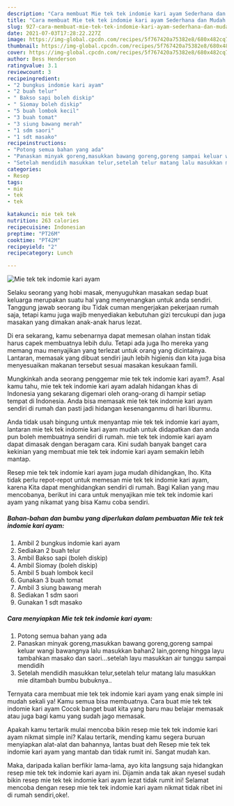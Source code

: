 ```yaml
---
description: "Cara membuat Mie tek tek indomie kari ayam Sederhana dan Mudah Dibuat"
title: "Cara membuat Mie tek tek indomie kari ayam Sederhana dan Mudah Dibuat"
slug: 927-cara-membuat-mie-tek-tek-indomie-kari-ayam-sederhana-dan-mudah-dibuat
date: 2021-07-03T17:28:22.227Z
image: https://img-global.cpcdn.com/recipes/5f767420a75382e8/680x482cq70/mie-tek-tek-indomie-kari-ayam-foto-resep-utama.jpg
thumbnail: https://img-global.cpcdn.com/recipes/5f767420a75382e8/680x482cq70/mie-tek-tek-indomie-kari-ayam-foto-resep-utama.jpg
cover: https://img-global.cpcdn.com/recipes/5f767420a75382e8/680x482cq70/mie-tek-tek-indomie-kari-ayam-foto-resep-utama.jpg
author: Bess Henderson
ratingvalue: 3.1
reviewcount: 3
recipeingredient:
- "2 bungkus indomie kari ayam"
- "2 buah telur"
- " Bakso sapi boleh diskip"
- " Siomay boleh diskip"
- "5 buah lombok kecil"
- "3 buah tomat"
- "3 siung bawang merah"
- "1 sdm saori"
- "1 sdt masako"
recipeinstructions:
- "Potong semua bahan yang ada"
- "Panaskan minyak goreng,masukkan bawang goreng,goreng sampai keluar wangi bawangnya lalu masukkan bahan2 lain,goreng hingga layu tambahkan masako dan saori...setelah layu masukkan air tunggu sampai mendidih"
- "Setelah mendidih masukkan telur,setelah telur matang lalu masukkan mie ditambah bumbu bubuknya.."
categories:
- Resep
tags:
- mie
- tek
- tek

katakunci: mie tek tek 
nutrition: 263 calories
recipecuisine: Indonesian
preptime: "PT26M"
cooktime: "PT42M"
recipeyield: "2"
recipecategory: Lunch

---
```



![Mie tek tek indomie kari ayam](https://img-global.cpcdn.com/recipes/5f767420a75382e8/680x482cq70/mie-tek-tek-indomie-kari-ayam-foto-resep-utama.jpg)

Selaku seorang yang hobi masak, menyuguhkan masakan sedap buat keluarga merupakan suatu hal yang menyenangkan untuk anda sendiri. Tanggung jawab seorang ibu Tidak cuman mengerjakan pekerjaan rumah saja, tetapi kamu juga wajib menyediakan kebutuhan gizi tercukupi dan juga masakan yang dimakan anak-anak harus lezat.

Di era  sekarang, kamu sebenarnya dapat memesan olahan instan tidak harus capek membuatnya lebih dulu. Tetapi ada juga lho mereka yang memang mau menyajikan yang terlezat untuk orang yang dicintainya. Lantaran, memasak yang dibuat sendiri jauh lebih higienis dan kita juga bisa menyesuaikan makanan tersebut sesuai masakan kesukaan famili. 



Mungkinkah anda seorang penggemar mie tek tek indomie kari ayam?. Asal kamu tahu, mie tek tek indomie kari ayam adalah hidangan khas di Indonesia yang sekarang digemari oleh orang-orang di hampir setiap tempat di Indonesia. Anda bisa memasak mie tek tek indomie kari ayam sendiri di rumah dan pasti jadi hidangan kesenanganmu di hari liburmu.

Anda tidak usah bingung untuk menyantap mie tek tek indomie kari ayam, lantaran mie tek tek indomie kari ayam mudah untuk didapatkan dan anda pun boleh membuatnya sendiri di rumah. mie tek tek indomie kari ayam dapat dimasak dengan beragam cara. Kini sudah banyak banget cara kekinian yang membuat mie tek tek indomie kari ayam semakin lebih mantap.

Resep mie tek tek indomie kari ayam juga mudah dihidangkan, lho. Kita tidak perlu repot-repot untuk memesan mie tek tek indomie kari ayam, karena Kita dapat menghidangkan sendiri di rumah. Bagi Kalian yang mau mencobanya, berikut ini cara untuk menyajikan mie tek tek indomie kari ayam yang nikamat yang bisa Kamu coba sendiri.

<!--inarticleads1-->

##### Bahan-bahan dan bumbu yang diperlukan dalam pembuatan Mie tek tek indomie kari ayam:

1. Ambil 2 bungkus indomie kari ayam
1. Sediakan 2 buah telur
1. Ambil  Bakso sapi (boleh diskip)
1. Ambil  Siomay (boleh diskip)
1. Ambil 5 buah lombok kecil
1. Gunakan 3 buah tomat
1. Ambil 3 siung bawang merah
1. Sediakan 1 sdm saori
1. Gunakan 1 sdt masako




<!--inarticleads2-->

##### Cara menyiapkan Mie tek tek indomie kari ayam:

1. Potong semua bahan yang ada
1. Panaskan minyak goreng,masukkan bawang goreng,goreng sampai keluar wangi bawangnya lalu masukkan bahan2 lain,goreng hingga layu tambahkan masako dan saori...setelah layu masukkan air tunggu sampai mendidih
1. Setelah mendidih masukkan telur,setelah telur matang lalu masukkan mie ditambah bumbu bubuknya..




Ternyata cara membuat mie tek tek indomie kari ayam yang enak simple ini mudah sekali ya! Kamu semua bisa membuatnya. Cara buat mie tek tek indomie kari ayam Cocok banget buat kita yang baru mau belajar memasak atau juga bagi kamu yang sudah jago memasak.

Apakah kamu tertarik mulai mencoba bikin resep mie tek tek indomie kari ayam nikmat simple ini? Kalau tertarik, mending kamu segera buruan menyiapkan alat-alat dan bahannya, lantas buat deh Resep mie tek tek indomie kari ayam yang mantab dan tidak rumit ini. Sangat mudah kan. 

Maka, daripada kalian berfikir lama-lama, ayo kita langsung saja hidangkan resep mie tek tek indomie kari ayam ini. Dijamin anda tak akan nyesel sudah bikin resep mie tek tek indomie kari ayam lezat tidak rumit ini! Selamat mencoba dengan resep mie tek tek indomie kari ayam nikmat tidak ribet ini di rumah sendiri,oke!.

